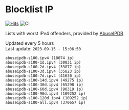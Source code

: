 # Blocklist IP

[![Hits](https://hits.seeyoufarm.com/api/count/incr/badge.svg?url=https%3A%2F%2Fgithub.com%2Fborestad%2Fblocklist-ip%2F&count_bg=%2379C83D&title_bg=%23555555&icon=&icon_color=%23E7E7E7&title=hits&edge_flat=false)](https://hits.seeyoufarm.com)  ![CI](https://img.shields.io/github/workflow/status/borestad/blocklist-ip/CI?style=flat-square)

Lists with worst IPv4 offenders, provided by [AbuseIPDB](https://www.abuseipdb.com/)

<!-- FOOTER-PLACEHOLDER -->
Updated every 5 hours<br>
Last update: `2023-09-15 - 15:06:50`
```
abuseipdb-s100.ipv4 (18074 ip)
abuseipdb-s100-1d.ipv4 (30031 ip)
abuseipdb-s100-2d.ipv4 (33877 ip)
abuseipdb-s100-3d.ipv4 (35823 ip)
abuseipdb-s100-7d.ipv4 (41630 ip)
abuseipdb-s100-14d.ipv4 (49275 ip)
abuseipdb-s100-30d.ipv4 (65298 ip)
abuseipdb-s100-60d.ipv4 (90319 ip)
abuseipdb-s100-90d.ipv4 (109252 ip)
abuseipdb-s100-120d.ipv4 (109252 ip)
abuseipdb-s100-all.ipv4 (370657 ip)
```
